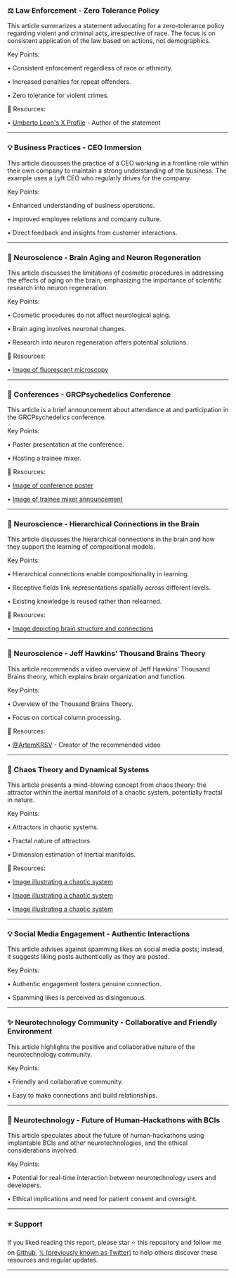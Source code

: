 ### ⚖️ Law Enforcement - Zero Tolerance Policy

This article summarizes a statement advocating for a zero-tolerance policy regarding violent and criminal acts, irrespective of race.  The focus is on consistent application of the law based on actions, not demographics.

Key Points:

•  Consistent enforcement regardless of race or ethnicity.


•  Increased penalties for repeat offenders.


•  Zero tolerance for violent crimes.



🔗 Resources:

• [Umberto Leon's X Profile](https://x.com/umbertoleon) -  Author of the statement


---

### 💡 Business Practices - CEO Immersion

This article discusses the practice of a CEO working in a frontline role within their own company to maintain a strong understanding of the business.  The example uses a Lyft CEO who regularly drives for the company.

Key Points:

•  Enhanced understanding of business operations.


•  Improved employee relations and company culture.


•  Direct feedback and insights from customer interactions.



---

### 🔬 Neuroscience - Brain Aging and Neuron Regeneration

This article discusses the limitations of cosmetic procedures in addressing the effects of aging on the brain, emphasizing the importance of scientific research into neuron regeneration.


Key Points:

•  Cosmetic procedures do not affect neurological aging.


•  Brain aging involves neuronal changes.


•  Research into neuron regeneration offers potential solutions.


🔗 Resources:

• [Image of fluorescent microscopy](https://pbs.twimg.com/media/GvmwFdJWcAIYS1H?format=jpg&name=small)


---

### 🚀 Conferences - GRCPsychedelics Conference

This article is a brief announcement about attendance at and participation in the GRCPsychedelics conference.


Key Points:

•  Poster presentation at the conference.


•  Hosting a trainee mixer.



🔗 Resources:

• [Image of conference poster](https://pbs.twimg.com/media/Gvl9E7IWsAE37WS?format=jpg&name=small)


• [Image of trainee mixer announcement](https://pbs.twimg.com/media/Gvl9F3xXoAAtfg9?format=jpg&name=small)


---

### 🤖 Neuroscience - Hierarchical Connections in the Brain

This article discusses the hierarchical connections in the brain and how they support the learning of compositional models.


Key Points:

•  Hierarchical connections enable compositionality in learning.


•  Receptive fields link representations spatially across different levels.


•  Existing knowledge is reused rather than relearned.


🔗 Resources:

• [Image depicting brain structure and connections](https://pbs.twimg.com/media/GvmDi3bbsAUeUkC?format=jpg&name=small)


---

### 🤖 Neuroscience - Jeff Hawkins' Thousand Brains Theory

This article recommends a video overview of Jeff Hawkins' Thousand Brains theory, which explains brain organization and function.


Key Points:

•  Overview of the Thousand Brains Theory.


•  Focus on cortical column processing.



🔗 Resources:


• [@ArtemKRSV](https://x.com/ArtemKRSV) -  Creator of the recommended video


---

### 🤖  Chaos Theory and Dynamical Systems

This article presents a mind-blowing concept from chaos theory: the attractor within the inertial manifold of a chaotic system, potentially fractal in nature.


Key Points:

•  Attractors in chaotic systems.


•  Fractal nature of attractors.


•  Dimension estimation of inertial manifolds.


🔗 Resources:

• [Image illustrating a chaotic system](https://pbs.twimg.com/media/GvjXtA5akAE7XXE?format=jpg&name=900x900)


• [Image illustrating a chaotic system](https://pbs.twimg.com/media/GvjXtBaXgAA7679?format=jpg&name=900x900)


• [Image illustrating a chaotic system](https://pbs.twimg.com/media/GvjXtBfXwAA7lFu?format=jpg&name=900x900)


---

### 💡 Social Media Engagement - Authentic Interactions

This article advises against spamming likes on social media posts; instead, it suggests liking posts authentically as they are posted.


Key Points:

•  Authentic engagement fosters genuine connection.


•  Spamming likes is perceived as disingenuous.



---

### ✨ Neurotechnology Community - Collaborative and Friendly Environment

This article highlights the positive and collaborative nature of the neurotechnology community.


Key Points:

•  Friendly and collaborative community.


•  Easy to make connections and build relationships.



---

### 🚀 Neurotechnology -  Future of Human-Hackathons with BCIs

This article speculates about the future of human-hackathons using implantable BCIs and other neurotechnologies, and the ethical considerations involved.

Key Points:

•  Potential for real-time interaction between neurotechnology users and developers.


•  Ethical implications and need for patient consent and oversight.


---

### ⭐️ Support

If you liked reading this report, please star ⭐️ this repository and follow me on [Github](https://github.com/Drix10), [𝕏 (previously known as Twitter)](https://x.com/DRIX_10_) to help others discover these resources and regular updates.

---